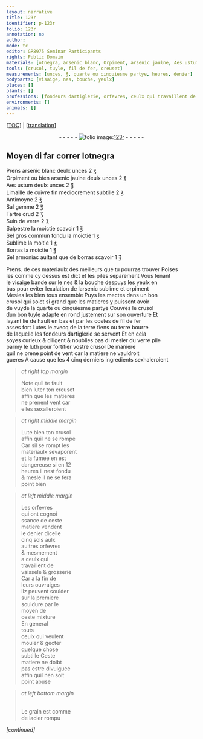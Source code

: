 ```yaml
---
layout: narrative
title: 123r
identifier: p-123r
folio: 123r
annotation: no
author:
mode: tc
editor: GR8975 Seminar Participants
rights: Public Domain
materials: [otnegra, arsenic blanc, Orpiment, arsenic jaulne, Aes ustum, Limaille de cuivre fin, Antimoyne, Sal gemme, Tartre crud, Suin de verre, Salpestre, Sel gros commun fondu, Sublime, Borras, Sel armoniac, borras, arsenic, sublime, orpiment, tuyle, fil de fer, Lutes, terre fiens ou terre bourre de laquelle les fondeurs dartiglerie se servent, verre pile, luth, luter, Lute, soulder, souldure, acier]
tools: [crusol, tuyle, fil de fer, creuset]
measurements: [unces, ℥, quarte ou cinquiesme partye, heures, denier]
bodyparts: [visaige, nes, bouche, yeulx]
places: []
plants: []
professions: [fondeurs dartiglerie, orfevres, ceulx qui travaillent de vaissele & grosserie]
environments: []
animals: []
---
```


<p><a href="{{ site.baseurl }}/diplomatic/">[TOC]</a> | <a href="{{ site.baseurl }}/texts/p-123r_tl/" target="_blank">[translation]</a></p><div class="folio" align="center">- - - - - <a href="http://gallica.bnf.fr/ark:/12148/btv1b10500001g/f251.item.r=" target="_blank"><img src="https://cu-mkp.github.io/2017-workshop-edition/assets/photo-icon.png" alt="folio image: " style="display:inline-block; margin-bottom:-3px;"/>123r</a> - - - - - </div>  
  

## Moyen di far correr l<span class="m">otnegra</span> 

 
P<span class="exp">rens</span> <span class="m">arsenic blanc</span> deulx <span class="ms">unces</span> 2 <span class="ms">℥</span><br/> <span class="m">Orpiment</span> ou bien <span class="m">arsenic jaulne</span> deulx <span class="ms">unces</span> 2 <span class="ms">℥</span><br/> <span class="m">Aes ustum</span> deulx <span class="ms">unces</span> 2 <span class="ms">℥</span><br/> <span class="m">Limaille de cuivre <span class="add">fin</span></span> mediocrem<span class="exp">ent</span> subtille 2 <span class="ms">℥</span><br/> <span class="m">Antimoyne</span> 2 <span class="ms">℥</span><br/> <span class="m">Sal gemme</span> 2 <span class="ms">℥</span><br/> <span class="m">Tartre crud</span> 2 <span class="ms">℥</span><br/> <span class="m">Suin de verre</span> 2 <span class="ms">℥</span><br/> <span class="m">Salpestre</span> la moictie scavoir 1 <span class="ms">℥</span><br/> <span class="m">Sel gros commun <span class="add">fondu</span></span> la moictie 1 <span class="ms">℥</span><br/> <span class="m">Sublime</span> la moitie 1 <span class="ms">℥</span><br/> <span class="m">Borras</span> la moictie 1 <span class="ms">℥</span><br/> <span class="m">Sel armoniac</span> aultant que de <span class="m">borras</span> scavoir 1 <span class="ms">℥</span>
 
 P<span class="exp">rens</span>. de ces materiaulx des meilleurs que tu pourras trouver Poises<br/> les co<span class="exp">mm</span>e cy dessus est dict et les piles separement Vous tenant<br/> le <span class="bp">visaige</span> bande sur le <span class="bp">nes</span> & la <span class="bp">bouche</span> despuys les <span class="bp">yeulx</span> en<br/> bas pour eviter lexalation de l<span class="m">arsenic</span> <span class="m">sublime</span> et <span class="m">orpiment</span><br/> Mesles les bien tous ensemble Puys les mectes dans un bon<br/> <span class="tl">crusol</span> qui soict si grand que les matieres y puissent avoir<br/> de vuyde la <span class="ms">quarte ou cinquiesme partye</span> Couvres le <span class="tl">crusol</span><br/> dun bon <span class="tl"><span class="m">tuyle</span></span> adapte en rond justement sur son ouverture Et<br/> layant lie de hault en bas et par les costes de <span class="tl"><span class="m">fil de fer</span></span><br/> asses fort <span class="m">Lutes</span> le avecq de la <span class="m">terre fiens ou terre bourre<br/> de laquelle les <span class="pro">fondeurs dartiglerie</span> se servent</span> Et en cela<br/> soyes curieux & diligent & noublies pas di mesler du <span class="m">verre pile</span><br/> parmy le <span class="m">luth</span> pour fortifier v<span class="exp">ost</span>re <span class="tl">crusol</span> De maniere<br/> quil ne prene point de vent car la matiere ne vauldroit<br/> gueres A cause que les <span class="del">4</span> <span class="add">cinq</span> derniers ingredients sexhaleroient 
 
> *at right top margin*
> 
> 
>   Note quil te fault<br/> bien <span class="m">luter</span> ton <span class="tl">creuset</span><br/> affin que les matieres<br/> ne prenent vent car<br/> elles sexalleroient 
 
> *at right middle margin*
> 
> 
>   <span class="m">Lute</span> bien ton <span class="tl">crusol</span><br/> affin quil ne se rompe<br/> Car sil se rompt les<br/> materiaulx sevaporent<br/> et <span class="md">la fumee en est<br/> dangereuse</span> si en 12<br/> <span class="ms"><span class="tmp">heures</span></span> il nest fondu<br/> & mesle il ne se fera<br/> point bien 
 
> *at left middle margin*
> 
> 
>   Les <span class="pro">orfevres</span><br/> qui ont cognoi<br/> ssance de ceste<br/> matiere vendent<br/> le <span class="ms">denier</span> dicelle<br/> cinq <span class="cn">sols</span> aulx<br/> aultres <span class="pro">orfevres</span><br/> & mesmement<br/> a <span class="pro">ceulx qui<br/> travaillent de<br/> vaissele & grosserie</span><br/> Car a la fin de<br/> leurs ouvraiges<br/> ilz peuvent <span class="m">soulder</span><br/> sur la premiere<br/> <span class="m">souldure</span> par le<br/> moyen de<br/> ceste mixture <br/> En g<span class="exp">e</span>n<span class="exp">er</span>al<br/> touts<br/> ceulx qui veulent<br/> mouler & gecter<br/> quelque chose<br/> subtille Ceste<br/> matiere ne doibt<br/> pas estre divulguee<br/> affin quil nen soit<br/> point abuse
 
> *at left bottom margin*
> 
> 
>   <br/>Le grain est co<span class="exp">mm</span>e<br/> de l<span class="m">acier</span> rompu
 
*[continued]*
 
